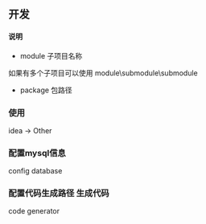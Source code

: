 ##  开发


#### 说明

* module 子项目名称  

如果有多个子项目可以使用 module\\submodule\\submodule

* package 包路径

### 使用

idea -> Other

### 配置mysql信息

config database 

### 配置代码生成路径 生成代码

code generator 





